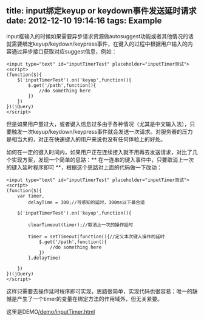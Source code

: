 title: input绑定keyup or keydown事件发送延时请求
date: 2012-12-10 19:14:16
tags: Example
---

input框输入的时候如果需要异步请求资源做autosuggest功能或者其他情况的话就需要绑定keyup/keydown/keypress事件，在键入的过程中根据用户输入的内容通过异步接口获取对应suggest信息，例如：

    <input type="text" id="inputTimerTest" placeholder="inputTimer测试">
    <script>
    (function($){
        $('inputTimerTest').on('keyup',function(){
            $.get('/path',function(){
                //do something here
            })
        })
    })(jQuery)
    </script>

但是如果用户量过大，或者键入信息过多由于各种情况（尤其是中文输入法），只要触发一次keyup/keydown/keypress事件就会发送一次请求。对服务器的压力是相当大的，对正在快速键入的用户来说也没有任何体验上的好处。

如何在一定的键入时间内，如果用户正在连续接入就不用再去发送请求，对比了几个实现方案，发现一个简单的思路：** 在一连串的键入事件中，只要取消上一次的键入延时程序即可 **，根据这个思路对上面的代码做一下改动：

    <input type="text" id="inputTimerTest" placeholder="inputTimer测试">
    <script>
    (function($){
        var timer,
            delayTime = 300;//可感知的延时，300ms以下最合适
            
        $('inputTimerTest').on('keyup',function(){
            
            clearTimeout(timer);//取消上一次的操作延时
            
            timer = setTimeout(function(){//定义本次键入操作的延时
                $.get('/path',function(){
                    //do something here
                })
            },delayTime)
            
        })
    })(jQuery)
    </script>
    
这样只需要去操作延时程序即可实现，思路很简单，实现代码也很容易；唯一的缺憾是产生了一个timer的变量在绑定方法的作用域外，但无关紧要。

这里是DEMO[/demo/inputTimer.html](/demo/inputTimer.html)


